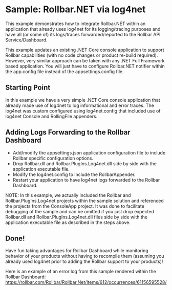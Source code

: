 # Sample: Rollbar.NET via log4net

This example demonstrates how to integrate Rollbar.NET within an application that already uses log4net for its logging/tracing purposes 
and have all (or some of) its logs/traces forwarded/reported to the Rollbar API Service/Dashboard.

This example updates an existing .NET Core console application to support Rollbar capabilities (with no code changes or product re-build required). 
However, very similar approach can be taken with any .NET Full Framework based application. You will just have to configure Rollbar.NET notifier within 
the app.config file instead of the appsettings.config file.

## Starting Point

In this example we have a very simple .NET Core console application that already made use of log4net to log informational and error traces.
The log4net was custom configured using log4net.config that included use of log4net Console and RollingFile appenders.

## Adding Logs Forwarding to the Rollbar Dashboard

- Add/modify the appsettings.json application configuration file to include Rollbar specific configuration options.
- Drop Rollbar.dll and Rollbar.PlugIns.Log4net.dll side by side with the application executable file.
- Modify the  log4net.config to include the RollbarAppender.
- Restart your application to have log4net logs forwarded to the Rollbar Dashboard. 

NOTE:
In this example, we actually included the Rollbar and Rollbar.PlugIns.Log4net projects within the sample solution and referenced the projects from the ConsoleApp project.
It was done to facilitate debugging of the sample and can be omitted if you just drop expected Rollbar.dll and Rollbar.PlugIns.Log4net.dll files side by side with the 
application executable file as described in the steps above.

## Done!

Have fun taking advantages for Rollbar Dashboard while monitoring behavior of your products without having to recompile them (assuming you already used log4net prior to 
adding the Rollbar support to your products)!

Here is an example of an error log from this sample rendered within the Rollbar Dashboard:
https://rollbar.com/Rollbar/Rollbar.Net/items/612/occurrences/61156595528/

